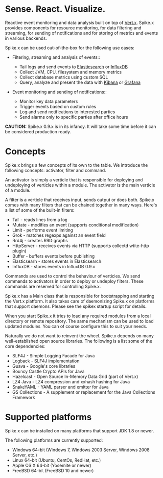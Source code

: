 # Sense. React. Visualize.
Reactive event monitoring and data analysis built on top of [Vert.x](http://vertx.io/vertx2).
Spike.x provides components for resource monitoring, for data filtering and streaming, 
for sending of notifications and for storing of metrics and events in various backends.

Spike.x can be used out-of-the-box for the following use cases:
* Filtering, streaming and analysis of events::
  * Tail logs and send events to [Elasticsearch](https://www.elastic.co) or [InfluxDB](https://influxdb.com/)
  * Collect JVM, CPU, filesystem and memory metrics
  * Collect database metrics using custom SQL
  * Query, analyze and present the data with [Kibana](https://www.elastic.co/products/kibana) or [Grafana](http://grafana.org)

* Event monitoring and sending of notifications::
  * Monitor key data parameters 
  * Trigger events based on custom rules
  * Log and send notifications to interested parties
  * Send alarms only to specific parties after office hours

**CAUTION:** Spike.x 0.9.x is in its infancy. It will take some time before it can be considered production ready.

# Concepts

Spike.x brings a few concepts of its own to the table. We introduce the following concepts: activator, filter and command.

An activator is simply a verticle that is responsible for deploying and undeploying of verticles within a module. The activator is the main verticle of a module.

A filter is a verticle that receives input, sends output or does both. Spike.x comes with many filters that can be chained together in many ways. Here's a list of some of the built-in filters:

* Tail - reads lines from a log
* Mutate - modifies an event (supports conditional modification)
* Limit - performs event limiting
* Grok - matches regexps against an event field
* Rrd4j - creates RRD graphs
* HttpServer - receives events via HTTP (supports collectd wtite-http plugin) 
* Buffer - buffers events before publishing
* Elasticsearh - stores events in Elasticsearch
* InfluxDB - stores events in InfluxDB 0.9.x

Commands are used to control the behaviour of verticles. We send commands to activators in order to deploy or undeploy filters. These commands are reserved for controlling Spike.x. 

Spike.x has a Main class that is responsible for bootstrapping and starting the Vert.x platform. It also takes care of daemonizing Spike.x on platforms that support daemons. Please see the spikex startup script for details.

When you start Spike.x it tries to load any required modules from a local directory or remote repository. The same mechanism can be used to load updated modules. You can of course configure this to suit your needs.

Naturally we do not want to reinvent the wheel. Spike.x depends on many well-established open source libraries. The following is a list some of the core dependencies:

* SLF4J - Simple Logging Facade for Java
* Logback - SLF4J implementation
* Guava - Google's core libraries
* Bouncy Castle Crypto APIs for Java
* Hazelcast - Open Source In-Memory Data Grid (part of Vert.x)
* LZ4 Java - LZ4 compression and xxhash hashing for Java
* SnakeYAML - YAML parser and emitter for Java
* GS Collections - A supplement or replacement for the Java Collections Framework

# Supported platforms
Spike.x can be installed on many platforms that support JDK 1.8 or newer.

The following platforms are currently supported:

* Windows 64-bit (Windows 7, Windows 2003 Server, Windows 2008 Server, etc.)
* Linux 64-bit (Ubuntu, CentOs, RedHat, etc.)
* Apple OS X 64-bit (Yosemite or newer)
* FreeBSD 64-bit (FreeBSD 10 and newer)
